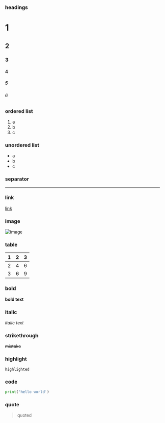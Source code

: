 ### headings
# 1
## 2
### 3
#### 4
##### 5
###### 6
### ordered list
1. a
1. b
1. c
### unordered list
- a
- b
- c
### separator
---
### link
[link](https://example.com/)
### image
![image](https://cdn.glitch.global/bdeddcd7-8520-4847-8e24-efdbdc230749/icon.png?v=1657695952528)
### table
|1|2|3|
|-|-|-|
|2|4|6|
|3|6|9|
### bold
**bold text**
### italic
*italic text*
### strikethrough 
~~mistake~~
### highlight
`highlighted`
### code
```python
print('hello world')
```
### quote 
> quoted
